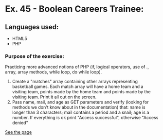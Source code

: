# Ex. 45 - Boolean Careers Trainee:

## Languages used:

- HTML5
- PHP

### Purpose of the exercise:

Practicing more advanced notions of PHP (if, logical operators, use of ., array, array methods, while loop, do while loop).

1. Create a "matches" array containing other arrays representing basketball games. Each match array will have a home team and a visiting team, points made by the home team and points made by the visiting team. Print it all out on the screen.
2. Pass name, mail, and age as GET parameters and verify (looking for methods we don't know about in the documentation) that: name is longer than 3 characters; mail contains a period and a snail; age is a number. If everything is ok print "Access successful", otherwise "Access denied"

[See the page](https://php-snack-b1.herokuapp.com/)
